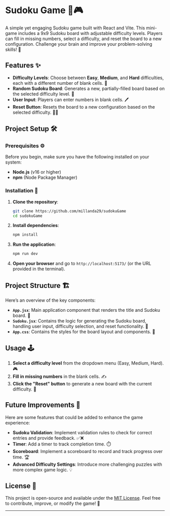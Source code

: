 # Sudoku Game 🧩🎮

A simple yet engaging Sudoku game built with React and Vite. This mini-game includes a 9x9 Sudoku board with adjustable difficulty levels. Players can fill in missing numbers, select a difficulty, and reset the board to a new configuration. Challenge your brain and improve your problem-solving skills! 🤯

## Features ✨

- **Difficulty Levels**: Choose between **Easy**, **Medium**, and **Hard** difficulties, each with a different number of blank cells. 🎯
- **Random Sudoku Board**: Generates a new, partially-filled board based on the selected difficulty level. 🔄
- **User Input**: Players can enter numbers in blank cells. 🖊️
- **Reset Button**: Resets the board to a new configuration based on the selected difficulty. 🔄🔢

## Project Setup 🛠️

### Prerequisites ⚙️

Before you begin, make sure you have the following installed on your system:

- **Node.js** (v16 or higher)
- **npm** (Node Package Manager)

### Installation 📝

1. **Clone the repository**:
   ```bash
   git clone https://github.com/millanda29/sudokuGame
   cd sudokuGame
   ```

2. **Install dependencies**:
   ```bash
   npm install
   ```

3. **Run the application**:
   ```bash
   npm run dev
   ```

4. **Open your browser** and go to `http://localhost:5173/` (or the URL provided in the terminal).

## Project Structure 🏗️

Here’s an overview of the key components:

- **`App.jsx`**: Main application component that renders the title and Sudoku board. 📜
- **`Sudoku.jsx`**: Contains the logic for generating the Sudoku board, handling user input, difficulty selection, and reset functionality. 🎲
- **`App.css`**: Contains the styles for the board layout and components. 🎨

## Usage 🕹️

1. **Select a difficulty level** from the dropdown menu (Easy, Medium, Hard). 🎮
2. **Fill in missing numbers** in the blank cells. ✍️
3. **Click the "Reset" button** to generate a new board with the current difficulty. 🔄

## Future Improvements 🚀

Here are some features that could be added to enhance the game experience:

- **Sudoku Validation**: Implement validation rules to check for correct entries and provide feedback. ✅❌
- **Timer**: Add a timer to track completion time. ⏱️
- **Scoreboard**: Implement a scoreboard to record and track progress over time. 🏆
- **Advanced Difficulty Settings**: Introduce more challenging puzzles with more complex game logic. 💡

## License 📝

This project is open-source and available under the [MIT License](https://opensource.org/licenses/MIT). Feel free to contribute, improve, or modify the game! 🎉

---
